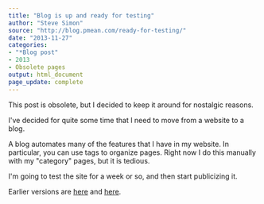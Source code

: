 ```yaml
---
title: "Blog is up and ready for testing"
author: "Steve Simon"
source: "http://blog.pmean.com/ready-for-testing/"
date: "2013-11-27"
categories:
- "*Blog post"
- 2013
- Obsolete pages
output: html_document
page_update: complete
---
```


This post is obsolete, but I decided to keep it around for nostalgic reasons.

<!---More--->

I've decided for quite some time that I need to move from a website to a blog.

A blog automates many of the features that I have in my website. In particular, you can use tags to organize pages. Right now I do this manually with my "category" pages, but it is tedious.

I'm going to test the site for a week or so, and then start publicizing it.

 
Earlier versions are [here][sim1] and [here][sim2].
 
[sim1]: http://blog.pmean.com/ready-for-testing/
[sim2]: http://new.pmean.com/ready-for-testing/
 
